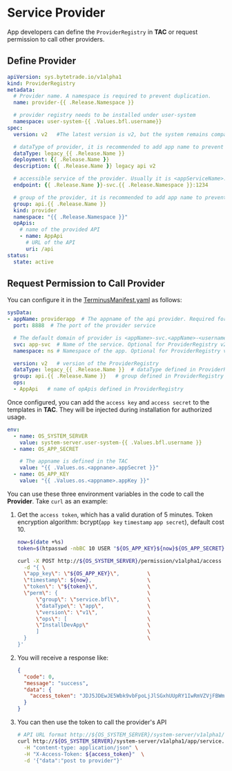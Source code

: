 # Service Provider

App developers can define the `ProviderRegistry` in **TAC** or request permission to call other providers.

## Define Provider

```yaml
apiVersion: sys.bytetrade.io/v1alpha1
kind: ProviderRegistry
metadata:
  # Provider name. A namespace is required to prevent duplication.
  name: provider-{{ .Release.Namespace }}

  # provider registry needs to be installed under user-system
  namespace: user-system-{{ .Values.bfl.username}}
spec:
  version: v2   #The latest version is v2, but the system remains compatible with v1.

  # dataType of provider, it is recommended to add app name to prevent duplication.
  dataType: legacy_{{ .Release.Name }}
  deployment: {{ .Release.Name }}
  description: {{ .Release.Name }} legacy api v2

  # accessible service of the provider. Usually it is <appServiceName>.<appNameSpace>:<servicePort>
  endpoint: {{ .Release.Name }}-svc.{{ .Release.Namespace }}:1234

  # group of the provider, it is recommended to add app name to prevent duplication.
  group: api.{{ .Release.Name }}
  kind: provider
  namespace: "{{ .Release.Namespace }}"
  opApis:
    # name of the provided API
    - name: AppApi
      # URL of the API
      uri: /api  
status:
  state: active
```

## Request Permission to Call Provider

You can configure it in the [TerminusManifest.yaml](../package/manifest.md#sysdata) as follows:

```Yaml
sysData:
- appName: providerapp  # The appname of the api provider. Required for ProviderRegistry v2. 
  port: 8888  # The port of the provider service

  # The default domain of provider is <appName>-svc.<appName>-<username>:<port>, if the service name and app namespace is not in default format, you can specify it in following field  
  svc: app-svc  # Name of the service. Optional for ProviderRegistry v2.
  namespace: ns # Namespace of the app. Optional for ProviderRegistry v2.

  version: v2   # version of the ProviderRegistry
  dataType: legacy_{{ .Release.Name }}  # dataType defined in ProviderRegistry
  group: api.{{ .Release.Name }}   # group defined in ProviderRegistry
  ops:
  - AppApi   # name of opApis defined in ProviderRegistry
```

Once configured, you can add the `access key` and `access secret` to the templates in **TAC**. They will be injected during installation for authorized usage.

```yaml
env:
  - name: OS_SYSTEM_SERVER
    value: system-server.user-system-{{ .Values.bfl.username }}
  - name: OS_APP_SECRET

    # The appname is defined in the TAC
    value: "{{ .Values.os.<appnane>.appSecret }}"
  - name: OS_APP_KEY
    value: "{{ .Values.os.<appname>.appKey }}"
```

You can use these three environment variables in the code to call the **Provider**. Take `curl` as an example:

1. Get the `access token`, which has a valid duration of 5 minutes. Token encryption algorithm: bcrypt(`app key` `timestamp` `app secret`), default cost 10.

    ```sh
    now=$(date +%s)
    token=$(htpasswd -nbBC 10 USER "${OS_APP_KEY}${now}${OS_APP_SECRET}"|awk -F":" '{print $2}')

    curl -X POST http://${OS_SYSTEM_SERVER}/permission/v1alpha1/access -H "content-type: application/json" \
      -d "{ \
      \"app_key\": \"${OS_APP_KEY}\",         \
      \"timestamp\": ${now},                  \
      \"token\": \"${token}\",                \
      \"perm\": {                             \
          \"group\": \"service.bfl\",         \
          \"dataType\": \"app\",              \
          \"version\": \"v1\",                \
          \"ops\": [                          \
          \"InstallDevApp\"                   \
          ]                                   \
      }                                       \
    }'
    ```

2. You will receive a response like:
    ```json
    {
      "code": 0,
      "message": "success",
      "data": {
        "access_token": "JDJ5JDEwJE5Wbk9vbFpoLjJlSGxhUUpRY1IwRmVZVjFBWmUxUi5LOXNuQWJmVjRnN29xNWVVaFhPWmV5"
      }
    }
    ```

3. You can then use the token to call the provider's API

    ```sh
    # API URL format http://${OS_SYSTEM_SERVER}/system-server/v1alpha1/<dataType>/<group>/<version>/<op>
    curl http://${OS_SYSTEM_SERVER}/system-server/v1alpha1/app/service.bfl/v1/InstallDevApp \
      -H "content-type: application/json" \
      -H "X-Access-Token: ${access_token}"  \
      -d '{"data":"post to provider"}'
    ```
